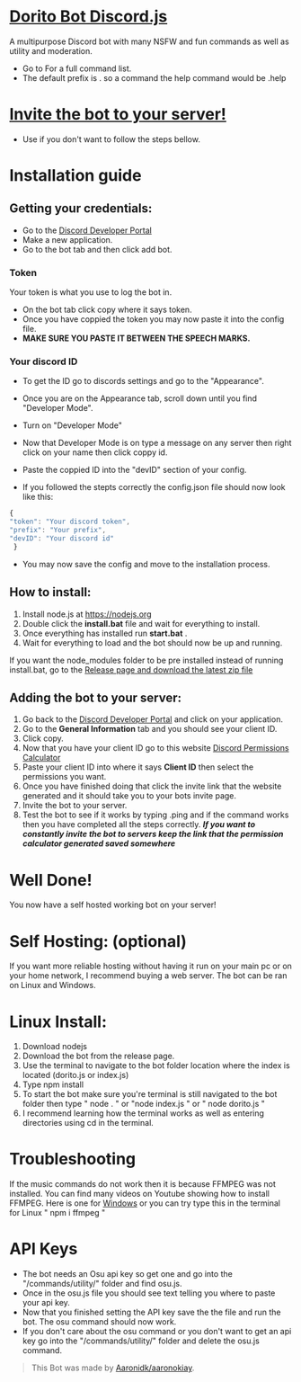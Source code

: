 # [Dorito Bot Discord.js](https://github.com/Aaronidk/Dorito-bot-discord.js) 

A multipurpose Discord bot with many NSFW and fun commands as well as utility and moderation. 
* Go to []() For a full command list.
* The default prefix is . so a command the help command would be .help 

# [Invite the bot to your server!](https://discordapp.com/oauth2/authorize?client_id=546100087579738133&scope=bot&permissions=506588246) 
* Use if you don't want to follow the steps bellow.

# **Installation guide**
## Getting your credentials:
* Go to the [Discord Developer Portal](https://discordapp.com/developers/applications/)
* Make a new application.
* Go to the bot tab and then click add bot.
### Token
Your token is what you use to log the bot in.
* On the bot tab click copy where it says token.
* Once you have coppied the token you may now paste it into the config file.
* **MAKE SURE YOU PASTE IT BETWEEN THE SPEECH MARKS.**

 ### Your discord ID
 * To get the ID go to discords settings and go to the "Appearance".
 * Once you are on the Appearance tab, scroll down until you find "Developer Mode".
 * Turn on "Developer Mode"
 * Now that Developer Mode is on type a message on any server then right click on your name then click coppy id.
 * Paste the coppied ID into the "devID" section of your config.
 
 * If you followed the stepts correctly the config.json file should now look like this:
  ```js 
  {
  "token": "Your discord token",
  "prefix": "Your prefix",
  "devID": "Your discord id"
   }
  ```
  * You may now save the config and move to the installation process.

## How to install:
1. Install node.js at https://nodejs.org
2. Double click the **install.bat** file and wait for everything to install.
3. Once everything has installed run **start.bat** .
4. Wait for everything to load and the bot should now be up and running.

If you want the node_modules folder to be pre installed instead of running install.bat, go to the [Release page and download the latest zip file](https://github.com/Aaronidk/Dorito-bot-discord.js/releases) 

## Adding the bot to your server:
1. Go back to the [Discord Developer Portal](https://discordapp.com/developers/applications/) and click on your application.
2. Go to the **General Information** tab and you should see your client ID.
3. Click copy.
4. Now that you have your client ID go to this website [Discord Permissions Calculator](https://discordapi.com/permissions.html#305261654)
5. Paste your client ID into where it says **Client ID** then select the permissions you want.
6. Once you have finished doing that click the invite link that the website generated and it should take you to your bots invite page.
7. Invite the bot to your server.
8. Test the bot to see if it works by typing .ping and if the command works then you have completed all the steps correctly.
***If you want to constantly invite the bot to servers keep the link that the permission calculator generated saved somewhere***

# Well Done!
You now have a self hosted working bot on your server!

# Self Hosting: (optional)
If you want more reliable hosting without having it run on your main pc or on your home network, I recommend buying a web server.
The bot can be ran on Linux and Windows.

# Linux Install:
1. Download nodejs
2. Download the bot from the release page.
3. Use the terminal to navigate to the bot folder location where the index is located (dorito.js or index.js)
4. Type npm install
5. To start the bot make sure you're terminal is still navigated to the bot folder then type " node . " or "node index.js " or " node dorito.js "
6. I recommend learning how the terminal works as well as entering directories using cd in the terminal.

# Troubleshooting
If the music commands do not work then it is because FFMPEG was not installed.
You can find many videos on Youtube showing how to install FFMPEG.
Here is one for [Windows](https://www.youtube.com/watch?v=qjtmgCb8NcE)
or you can try type this in the terminal for Linux " npm i ffmpeg "

# API Keys
* The bot needs an Osu api key so get one and go into the "/commands/utility/" folder and find osu.js.
* Once in the osu.js file you should see text telling you where to paste your api key.
* Now that you finished setting the API key save the the file and run the bot. The osu command should now work.
* If you don't care about the osu command or you don't want to get an api key go into the "/commands/utility/" folder and delete the osu.js command. 

> This Bot was made by [Aaronidk/aaronokiay]().
